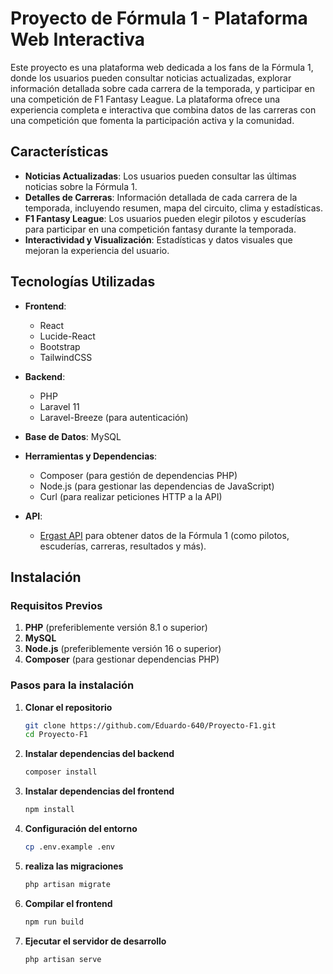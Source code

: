 # Proyecto de Fórmula 1 - Plataforma Web Interactiva

Este proyecto es una plataforma web dedicada a los fans de la Fórmula 1, donde los usuarios pueden consultar noticias actualizadas, explorar información detallada sobre cada carrera de la temporada, y participar en una competición de F1 Fantasy League. La plataforma ofrece una experiencia completa e interactiva que combina datos de las carreras con una competición que fomenta la participación activa y la comunidad.

## Características

- **Noticias Actualizadas**: Los usuarios pueden consultar las últimas noticias sobre la Fórmula 1.
- **Detalles de Carreras**: Información detallada de cada carrera de la temporada, incluyendo resumen, mapa del circuito, clima y estadísticas.
- **F1 Fantasy League**: Los usuarios pueden elegir pilotos y escuderías para participar en una competición fantasy durante la temporada.
- **Interactividad y Visualización**: Estadísticas y datos visuales que mejoran la experiencia del usuario.
  
## Tecnologías Utilizadas

- **Frontend**: 
  - React
  - Lucide-React
  - Bootstrap
  - TailwindCSS
  
- **Backend**: 
  - PHP
  - Laravel 11
  - Laravel-Breeze (para autenticación)
  
- **Base de Datos**: MySQL
  
- **Herramientas y Dependencias**:
  - Composer (para gestión de dependencias PHP)
  - Node.js (para gestionar las dependencias de JavaScript)
  - Curl (para realizar peticiones HTTP a la API)

- **API**:
  - [Ergast API](http://api.jolpi.ca/ergast/) para obtener datos de la Fórmula 1 (como pilotos, escuderías, carreras, resultados y más).

## Instalación

### Requisitos Previos

1. **PHP** (preferiblemente versión 8.1 o superior)
2. **MySQL**
3. **Node.js** (preferiblemente versión 16 o superior)
4. **Composer** (para gestionar dependencias PHP)

### Pasos para la instalación

1. **Clonar el repositorio**

   ```bash
   git clone https://github.com/Eduardo-640/Proyecto-F1.git
   cd Proyecto-F1

2. **Instalar dependencias del backend**

    ```bash
    composer install

3. **Instalar dependencias del frontend**

    ```bash
    npm install

4. **Configuración del entorno**

    ```bash
    cp .env.example .env

5. **realiza las migraciones**

    ```bash
    php artisan migrate

6. **Compilar el frontend**

    ```bash
    npm run build

7. **Ejecutar el servidor de desarrollo**

    ```bash
    php artisan serve
